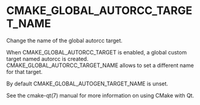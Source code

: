   

# CMAKE_GLOBAL_AUTORCC_TARGET_NAME  
Change the name of the global autorcc target.  

When CMAKE_GLOBAL_AUTORCC_TARGET is enabled, a global custom target
named autorcc is created.  CMAKE_GLOBAL_AUTORCC_TARGET_NAME
allows to set a different name for that target.  

By default CMAKE_GLOBAL_AUTOGEN_TARGET_NAME is unset.  

See the cmake-qt(7) manual for more information on using CMake
with Qt.  

